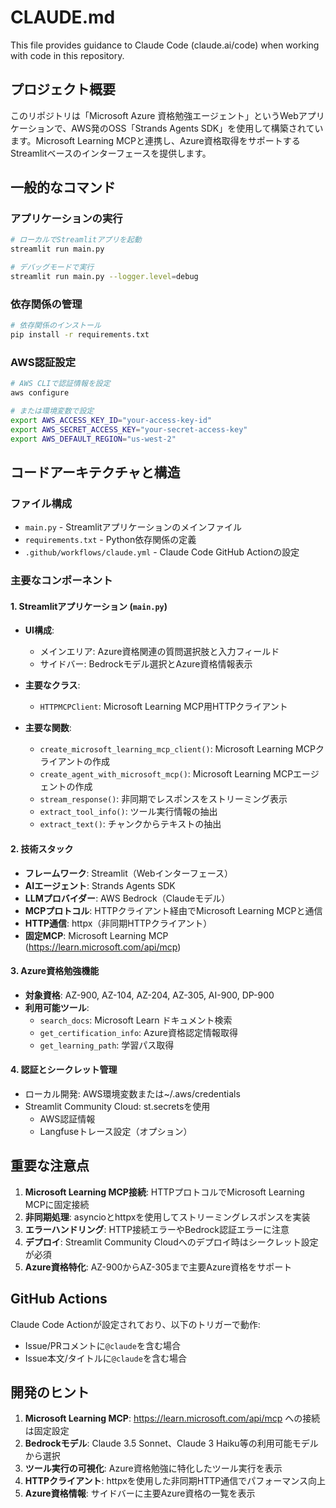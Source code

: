 # CLAUDE.md

This file provides guidance to Claude Code (claude.ai/code) when working with code in this repository.

## プロジェクト概要

このリポジトリは「Microsoft Azure 資格勉強エージェント」というWebアプリケーションで、AWS発のOSS「Strands Agents SDK」を使用して構築されています。Microsoft Learning MCPと連携し、Azure資格取得をサポートするStreamlitベースのインターフェースを提供します。

## 一般的なコマンド

### アプリケーションの実行
```bash
# ローカルでStreamlitアプリを起動
streamlit run main.py

# デバッグモードで実行
streamlit run main.py --logger.level=debug
```

### 依存関係の管理
```bash
# 依存関係のインストール
pip install -r requirements.txt
```

### AWS認証設定
```bash
# AWS CLIで認証情報を設定
aws configure

# または環境変数で設定
export AWS_ACCESS_KEY_ID="your-access-key-id"
export AWS_SECRET_ACCESS_KEY="your-secret-access-key"
export AWS_DEFAULT_REGION="us-west-2"
```

## コードアーキテクチャと構造

### ファイル構成
- `main.py` - Streamlitアプリケーションのメインファイル
- `requirements.txt` - Python依存関係の定義
- `.github/workflows/claude.yml` - Claude Code GitHub Actionの設定

### 主要なコンポーネント

#### 1. Streamlitアプリケーション (`main.py`)
- **UI構成**:
  - メインエリア: Azure資格関連の質問選択肢と入力フィールド
  - サイドバー: Bedrockモデル選択とAzure資格情報表示
  
- **主要なクラス**:
  - `HTTPMCPClient`: Microsoft Learning MCP用HTTPクライアント
  
- **主要な関数**:
  - `create_microsoft_learning_mcp_client()`: Microsoft Learning MCPクライアントの作成
  - `create_agent_with_microsoft_mcp()`: Microsoft Learning MCPエージェントの作成
  - `stream_response()`: 非同期でレスポンスをストリーミング表示
  - `extract_tool_info()`: ツール実行情報の抽出
  - `extract_text()`: チャンクからテキストの抽出

#### 2. 技術スタック
- **フレームワーク**: Streamlit（Webインターフェース）
- **AIエージェント**: Strands Agents SDK
- **LLMプロバイダー**: AWS Bedrock（Claudeモデル）
- **MCPプロトコル**: HTTPクライアント経由でMicrosoft Learning MCPと通信
- **HTTP通信**: httpx（非同期HTTPクライアント）
- **固定MCP**: Microsoft Learning MCP (https://learn.microsoft.com/api/mcp)

#### 3. Azure資格勉強機能
- **対象資格**: AZ-900, AZ-104, AZ-204, AZ-305, AI-900, DP-900
- **利用可能ツール**:
  - `search_docs`: Microsoft Learn ドキュメント検索
  - `get_certification_info`: Azure資格認定情報取得
  - `get_learning_path`: 学習パス取得

#### 4. 認証とシークレット管理
- ローカル開発: AWS環境変数または~/.aws/credentials
- Streamlit Community Cloud: st.secretsを使用
  - AWS認証情報
  - Langfuseトレース設定（オプション）

## 重要な注意点

1. **Microsoft Learning MCP接続**: HTTPプロトコルでMicrosoft Learning MCPに固定接続
2. **非同期処理**: asyncioとhttpxを使用してストリーミングレスポンスを実装
3. **エラーハンドリング**: HTTP接続エラーやBedrock認証エラーに注意
4. **デプロイ**: Streamlit Community Cloudへのデプロイ時はシークレット設定が必須
5. **Azure資格特化**: AZ-900からAZ-305まで主要Azure資格をサポート

## GitHub Actions

Claude Code Actionが設定されており、以下のトリガーで動作:
- Issue/PRコメントに`@claude`を含む場合
- Issue本文/タイトルに`@claude`を含む場合

## 開発のヒント

1. **Microsoft Learning MCP**: https://learn.microsoft.com/api/mcp への接続は固定設定
2. **Bedrockモデル**: Claude 3.5 Sonnet、Claude 3 Haiku等の利用可能モデルから選択
3. **ツール実行の可視化**: Azure資格勉強に特化したツール実行を表示
4. **HTTPクライアント**: httpxを使用した非同期HTTP通信でパフォーマンス向上
5. **Azure資格情報**: サイドバーに主要Azure資格の一覧を表示